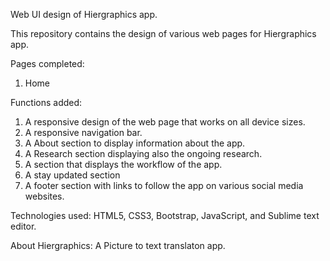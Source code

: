 Web UI design of Hiergraphics app.

This repository contains the design of various web pages for Hiergraphics app.

Pages completed:

1. Home

Functions added:

1. A responsive design of the web page that works on all device sizes.
2. A responsive navigation bar.
3. A About section to display information about the app.
4. A Research section displaying also the ongoing research.
5. A section that displays the workflow of the app.
6. A stay updated section
7. A footer section with links to follow the app on various social media websites.

Technologies used: HTML5, CSS3, Bootstrap, JavaScript, and Sublime text editor.

About Hiergraphics: A Picture to text translaton app.
